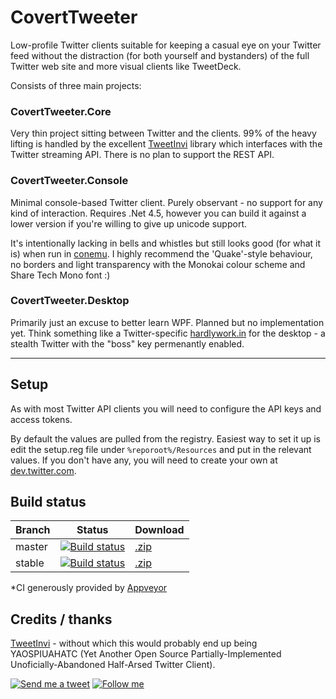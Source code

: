 CovertTweeter
=============

Low-profile Twitter clients suitable for keeping a casual eye on your Twitter feed without the distraction (for both yourself and bystanders) of the full Twitter web site and more visual clients like TweetDeck.

Consists of three main projects:

### CovertTweeter.Core

Very thin project sitting between Twitter and the clients. 99% of the heavy lifting is handled by the excellent [TweetInvi](https://tweetinvi.codeplex.com) library which interfaces with the Twitter streaming API. There is no plan to support the REST API.

### CovertTweeter.Console

Minimal console-based Twitter client. Purely observant - no support for any kind of interaction. Requires .Net 4.5, however you can build it against a lower version if you're willing to give up unicode support.

It's intentionally lacking in bells and whistles but still looks good (for what it is) when run in [conemu](http://code.google.com/p/conemu-maximus5/). I highly recommend the 'Quake'-style behaviour, no borders and light transparency with the Monokai colour scheme and Share Tech Mono font :)

### CovertTweeter.Desktop

Primarily just an excuse to better learn WPF. Planned but no implementation yet. Think something like a Twitter-specific [hardlywork.in](http://hardlywork.in) for the desktop - a stealth Twitter with the "boss" key permenantly enabled.

-------

Setup
-----

As with most Twitter API clients you will need to configure the API keys and access tokens.

By default the values are pulled from the registry. Easiest way to set it up is edit the setup.reg file under `%reporoot%/Resources` and put in the relevant values. If you don't have any, you will need to create your own at [dev.twitter.com](https://dev.twitter.com).

Build status
--------

Branch | Status | Download
------|-----|------
master | [![Build status](https://ci-beta.appveyor.com/api/projects/status/rgra2l9lhf8281v6/branch/master)](https://ci-beta.appveyor.com/project/nathanchere/coverttweeter) | [.zip](https://github.com/nathanchere/CovertTweeter/archive/master.zip)
stable | [![Build status](https://ci-beta.appveyor.com/api/projects/status/rgra2l9lhf8281v6/branch/stable)](https://ci-beta.appveyor.com/project/nathanchere/coverttweeter) | [.zip](https://github.com/nathanchere/CovertTweeter/archive/stable.zip)
*CI generously provided by [Appveyor](http://appveyor.com)

Credits / thanks
----------------

[TweetInvi](https://tweetinvi.codeplex.com) - without which this would probably end up being YAOSPIUAHATC (Yet Another Open Source Partially-Implemented Unoficially-Abandoned Half-Arsed Twitter Client).

[![Send me a tweet](http://nathanchere.github.io/twitter_tweet.png)](https://twitter.com/intent/user?screen_name=nathanchere "Send me a tweet") [![Follow me](http://nathanchere.github.io/twitter_follow.png)](https://twitter.com/intent/user?screen_name=nathanchere "Follow me")
